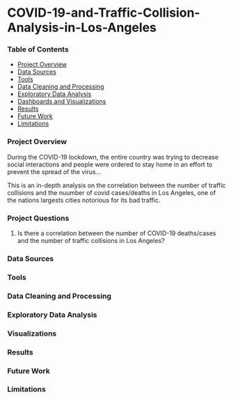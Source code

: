 # COVID-19-and-Traffic-Collision-Analysis-in-Los-Angeles

### Table of Contents

  - [Project Overview](#project-overview)
  - [Data Sources](#Data-Sources)
  - [Tools](#Tools)
  - [Data Cleaning and Processing](#Data-Cleaning-and-Processing)
  - [Exploratory Data Analysis](#Exploratory-Data-Analysis)
  - [Dashboards and Visualizations](#Dashboards-and-Visualizations)
  - [Results](#Results)
  - [Future Work](#Future-Work)
  - [Limitations](#Limitations)

### Project Overview

During the COVID-19 lockdown, the entire country was trying to decrease social interactions and people were ordered to stay home in an effort to prevent the spread of the virus...

This is an in-depth analysis on the correlation between the number of traffic collisions and the nuumber of covid cases/deaths in Los Angeles, one of the nations largests cities notorious for its bad traffic.

### Project Questions

1. Is there a correlation between the number of COVID-19 deaths/cases and the number of traffic collisions in Los Angeles?

### Data Sources



### Tools


  
### Data Cleaning and Processing



### Exploratory Data Analysis



### Visualizations




### Results



### Future Work



### Limitations
